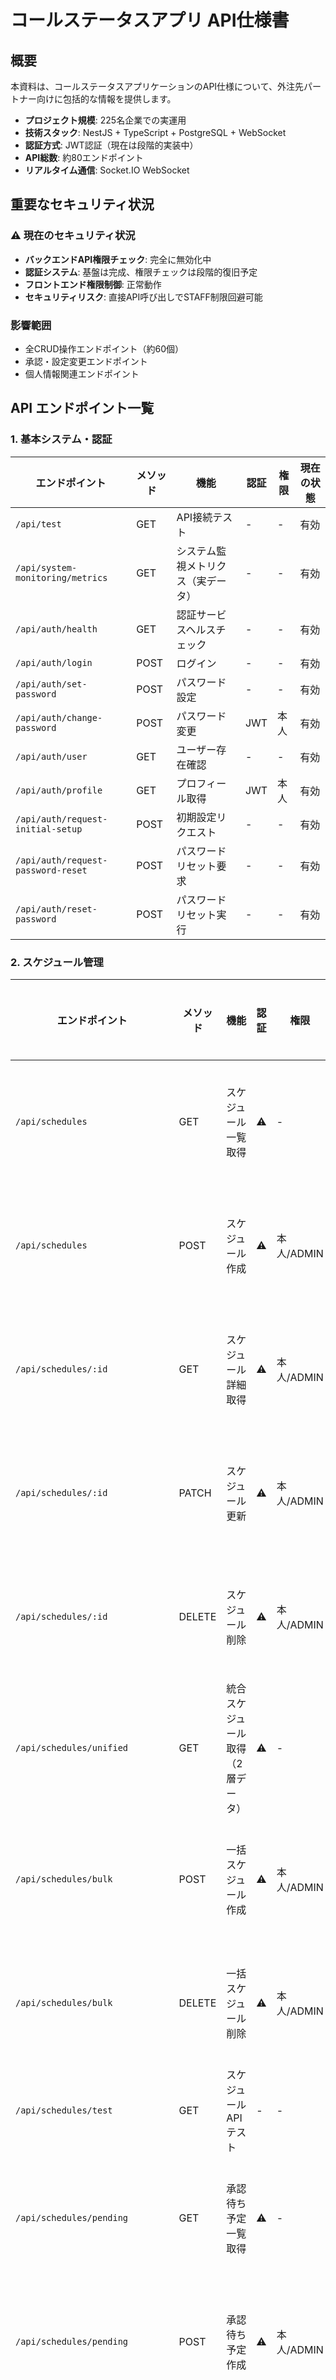 # コールステータスアプリ API仕様書

## 概要
本資料は、コールステータスアプリケーションのAPI仕様について、外注先パートナー向けに包括的な情報を提供します。

- **プロジェクト規模**: 225名企業での実運用
- **技術スタック**: NestJS + TypeScript + PostgreSQL + WebSocket
- **認証方式**: JWT認証（現在は段階的実装中）
- **API総数**: 約80エンドポイント
- **リアルタイム通信**: Socket.IO WebSocket

## 重要なセキュリティ状況

### ⚠️ 現在のセキュリティ状況
- **バックエンドAPI権限チェック**: 完全に無効化中
- **認証システム**: 基盤は完成、権限チェックは段階的復旧予定
- **フロントエンド権限制御**: 正常動作
- **セキュリティリスク**: 直接API呼び出しでSTAFF制限回避可能

### 影響範囲
- 全CRUD操作エンドポイント（約60個）
- 承認・設定変更エンドポイント
- 個人情報関連エンドポイント

## API エンドポイント一覧

### 1. 基本システム・認証

| エンドポイント | メソッド | 機能 | 認証 | 権限 | 現在の状態 |
|-------------|---------|------|-----|-----|-----------|
| `/api/test` | GET | API接続テスト | - | - | 有効 |
| `/api/system-monitoring/metrics` | GET | システム監視メトリクス（実データ） | - | - | 有効 |
| `/api/auth/health` | GET | 認証サービスヘルスチェック | - | - | 有効 |
| `/api/auth/login` | POST | ログイン | - | - | 有効 |
| `/api/auth/set-password` | POST | パスワード設定 | - | - | 有効 |
| `/api/auth/change-password` | POST | パスワード変更 | JWT | 本人 | 有効 |
| `/api/auth/user` | GET | ユーザー存在確認 | - | - | 有効 |
| `/api/auth/profile` | GET | プロフィール取得 | JWT | 本人 | 有効 |
| `/api/auth/request-initial-setup` | POST | 初期設定リクエスト | - | - | 有効 |
| `/api/auth/request-password-reset` | POST | パスワードリセット要求 | - | - | 有効 |
| `/api/auth/reset-password` | POST | パスワードリセット実行 | - | - | 有効 |

### 2. スケジュール管理

| エンドポイント | メソッド | 機能 | 認証 | 権限 | 現在の状態 |
|-------------|---------|------|-----|-----|-----------|
| `/api/schedules` | GET | スケジュール一覧取得 | ⚠️ | - | 権限チェック無効 |
| `/api/schedules` | POST | スケジュール作成 | ⚠️ | 本人/ADMIN | 権限チェック無効 |
| `/api/schedules/:id` | GET | スケジュール詳細取得 | ⚠️ | 本人/ADMIN | 権限チェック無効 |
| `/api/schedules/:id` | PATCH | スケジュール更新 | ⚠️ | 本人/ADMIN | 権限チェック無効 |
| `/api/schedules/:id` | DELETE | スケジュール削除 | ⚠️ | 本人/ADMIN | 権限チェック無効 |
| `/api/schedules/unified` | GET | 統合スケジュール取得（2層データ） | ⚠️ | - | 権限チェック無効 |
| `/api/schedules/bulk` | POST | 一括スケジュール作成 | ⚠️ | 本人/ADMIN | 権限チェック無効 |
| `/api/schedules/bulk` | DELETE | 一括スケジュール削除 | ⚠️ | 本人/ADMIN | 権限チェック無効 |
| `/api/schedules/test` | GET | スケジュールAPIテスト | - | - | 有効 |
| `/api/schedules/pending` | GET | 承認待ち予定一覧取得 | ⚠️ | - | 権限チェック無効 |
| `/api/schedules/pending` | POST | 承認待ち予定作成 | ⚠️ | 本人/ADMIN | 権限チェック無効 |
| `/api/schedules/pending/approve` | POST | 個別承認 | ⚠️ | ADMIN | 権限チェック無効 |
| `/api/schedules/pending/bulk-approve` | POST | 一括承認 | ⚠️ | ADMIN | 権限チェック無効 |
| `/api/schedules/pending/reject` | POST | 個別却下 | ⚠️ | ADMIN | 権限チェック無効 |

### 3. スタッフ管理

| エンドポイント | メソッド | 機能 | 認証 | 権限 | 現在の状態 |
|-------------|---------|------|-----|-----|-----------|
| `/api/staff` | GET | スタッフ一覧取得 | ⚠️ | - | 権限チェック無効 |
| `/api/staff` | POST | スタッフ作成 | ⚠️ | ADMIN | 権限チェック無効 |
| `/api/staff/:id` | GET | スタッフ詳細取得 | ⚠️ | - | 権限チェック無効 |
| `/api/staff/:id` | PATCH | スタッフ更新 | ⚠️ | ADMIN | 権限チェック無効 |
| `/api/staff/:id` | DELETE | スタッフ削除 | ⚠️ | ADMIN | 権限チェック無効 |
| `/api/staff/bulk` | POST | 一括スタッフ作成 | ⚠️ | ADMIN | 権限チェック無効 |
| `/api/staff/bulk` | DELETE | 一括スタッフ削除 | ⚠️ | ADMIN | 権限チェック無効 |
| `/api/staff/test` | GET | スタッフAPIテスト | - | - | 有効 |

### 4. 承認管理

| エンドポイント | メソッド | 機能 | 認証 | 権限 | 現在の状態 |
|-------------|---------|------|-----|-----|-----------|
| `/api/pending` | GET | 承認待ち一覧取得 | ⚠️ | ADMIN | 権限チェック無効 |
| `/api/pending/approve` | POST | 個別承認 | ⚠️ | ADMIN | 権限チェック無効 |
| `/api/pending/bulk-approve` | POST | 一括承認 | ⚠️ | ADMIN | 権限チェック無効 |
| `/api/pending/reject` | POST | 個別却下 | ⚠️ | ADMIN | 権限チェック無効 |
| `/api/pending/bulk-reject` | POST | 一括却下 | ⚠️ | ADMIN | 権限チェック無効 |
| `/api/pending/statistics` | GET | 承認統計取得 | ⚠️ | ADMIN | 権限チェック無効 |

### 5. 契約管理

| エンドポイント | メソッド | 機能 | 認証 | 権限 | 現在の状態 |
|-------------|---------|------|-----|-----|-----------|
| `/api/contracts/monthly` | GET | 月次契約スケジュール取得 | - | - | 有効 |
| `/api/contracts/staff/:staffId` | GET | スタッフ契約データ取得 | - | - | 有効 |

### 6. 履歴・スナップショット

| エンドポイント | メソッド | 機能 | 認証 | 権限 | 現在の状態 |
|-------------|---------|------|-----|-----|-----------|
| `/api/admin/snapshots/manual/:date` | POST | 手動スナップショット作成 | - | ADMIN | 有効 |
| `/api/admin/snapshots/history` | GET | スナップショット履歴取得 | - | ADMIN | 有効 |
| `/api/admin/snapshots/rollback/:batchId` | DELETE | スナップショットロールバック | - | ADMIN | 有効 |
| `/api/admin/snapshots/daily` | POST | 日次スナップショット手動実行 | - | ADMIN | 有効 |
| `/api/admin/snapshots/initial/:days` | POST | 初期履歴データ作成 | - | ADMIN | 有効 |

### 7. CSVインポート

| エンドポイント | メソッド | 機能 | 認証 | 権限 | 現在の状態 |
|-------------|---------|------|-----|-----|-----------|
| `/api/csv-import/schedules` | POST | スケジュールCSVインポート | - | ADMIN | 有効 |
| `/api/csv-import/history` | GET | インポート履歴取得 | - | ADMIN | 有効 |
| `/api/csv-import/rollback` | DELETE | インポートロールバック | - | ADMIN | 有効 |

### 8. 担当設定・支援設定

| エンドポイント | メソッド | 機能 | 認証 | 権限 | 現在の状態 |
|-------------|---------|------|-----|-----|-----------|
| `/api/responsibilities` | GET | 担当設定取得 | - | - | 有効 |
| `/api/responsibilities` | POST | 担当設定保存 | - | ADMIN | 有効 |
| `/api/responsibilities` | DELETE | 担当設定削除 | - | ADMIN | 有効 |
| `/api/daily-assignments` | GET | 日次担当一覧取得 | - | - | 有効 |
| `/api/daily-assignments` | POST | 担当設定・支援設定作成 | - | ADMIN | 有効 |
| `/api/daily-assignments` | DELETE | 担当設定削除 | - | ADMIN | 有効 |
| `/api/daily-assignments/staff/:staffId/current` | DELETE | 支援設定削除 | - | ADMIN | 有効 |

### 9. 表示設定・プリセット

| エンドポイント | メソッド | 機能 | 認証 | 権限 | 現在の状態 |
|-------------|---------|------|-----|-----|-----------|
| `/api/admin/global-display-settings` | GET | グローバル表示設定取得 | - | - | 有効 |
| `/api/admin/global-display-settings` | PUT | グローバル表示設定更新 | - | ADMIN | 有効 |
| `/api/admin/global-display-settings/history` | GET | 表示設定履歴取得 | - | ADMIN | 有効 |
| `/api/admin/global-preset-settings` | GET | グローバルプリセット設定取得 | - | - | 有効 |
| `/api/admin/global-preset-settings` | PUT | グローバルプリセット設定更新 | - | ADMIN | 有効 |
| `/api/admin/global-preset-settings/version` | GET | プリセット設定バージョン取得 | - | - | 有効 |
| `/api/admin/global-preset-settings/history` | GET | プリセット設定履歴取得 | - | - | 有効 |
| `/api/preset-settings/staff/:staffId` | GET | スタッフプリセット設定取得 | ⚠️ | 本人/ADMIN | 権限チェック無効 |
| `/api/preset-settings/staff/:staffId/page-settings` | PUT | ページ別プリセット設定更新 | ⚠️ | 本人/ADMIN | 権限チェック無効 |
| `/api/preset-settings/staff/:staffId/presets` | POST | プリセット作成 | ⚠️ | 本人/ADMIN | 権限チェック無効 |
| `/api/preset-settings/staff/:staffId/presets/:presetId` | PUT | プリセット更新 | ⚠️ | 本人/ADMIN | 権限チェック無効 |
| `/api/preset-settings/staff/:staffId/presets/:presetId` | DELETE | プリセット削除 | ⚠️ | 本人/ADMIN | 権限チェック無効 |
| `/api/preset-settings/admin/statistics` | GET | プリセット利用統計 | ⚠️ | ADMIN | 権限チェック無効 |
| `/api/preset-settings/test` | GET | プリセットAPIテスト | - | - | 有効 |

### 10. 部署・グループ設定

| エンドポイント | メソッド | 機能 | 認証 | 権限 | 現在の状態 |
|-------------|---------|------|-----|-----|-----------|
| `/api/department-settings` | GET | 部署・グループ設定取得 | - | - | 有効 |
| `/api/department-settings/auto-generate` | GET | スタッフ情報から自動生成 | - | - | 有効 |
| `/api/department-settings` | POST | 部署・グループ設定更新 | - | ADMIN | 有効 |
| `/api/department-settings/by-name/:type/:name` | GET | 名前による設定取得 | - | - | 有効 |

### 11. 月次計画

| エンドポイント | メソッド | 機能 | 認証 | 権限 | 現在の状態 |
|-------------|---------|------|-----|-----|-----------|
| `/api/monthly-planner/display-cache/:year/:month` | GET | 契約表示キャッシュ取得 | - | - | 有効 |

## WebSocket イベント

### 接続
- **URL**: `socket.io` 接続
- **認証**: 現在は認証不要
- **スケーラビリティ**: 50人程度まで（N×N通信問題）

### イベント一覧

| イベント名 | 方向 | 機能 | データ形式 |
|-----------|-----|------|----------|
| `schedule:new` | サーバー → クライアント | 新規スケジュール作成通知 | `{ id, staffId, date, status, start, end }` |
| `schedule:updated` | サーバー → クライアント | スケジュール更新通知 | `{ id, staffId, date, status, start, end }` |
| `schedule:deleted` | サーバー → クライアント | スケジュール削除通知 | `{ id, staffId, date }` |
| `staff:updated` | サーバー → クライアント | スタッフ情報更新通知 | `{ id, name, department, group }` |
| `contract:updated` | サーバー → クライアント | 契約情報更新通知 | `{ staffId, date, hours }` |
| `assignment:updated` | サーバー → クライアント | 担当設定更新通知 | `{ staffId, date, assignmentType }` |
| `pending:updated` | サーバー → クライアント | 承認待ち予定更新通知 | `{ id, staffId, status }` |
| `real-time-update` | サーバー → クライアント | リアルタイム更新通知 | `{ type, data }` |

## データ形式

### 共通データ型

#### Staff（スタッフ）
```typescript
interface Staff {
  id: number;
  name: string;
  department: string;
  group: string;
  empNo?: string;
  isActive?: boolean;
  currentStatus: string;
}
```

#### Schedule（スケジュール）
```typescript
interface Schedule {
  id: number;
  staffId: number;
  date: string;        // ISO-8601 (YYYY-MM-DD)
  status: string;
  start: string;       // ISO-8601 (YYYY-MM-DDTHH:mm:ss.sssZ)
  end: string;         // ISO-8601 (YYYY-MM-DDTHH:mm:ss.sssZ)
  memo?: string;
  createdAt: string;
  updatedAt: string;
}
```

#### Adjustment（調整予定）
```typescript
interface Adjustment {
  id: number;
  staffId: number;
  date: string;
  status: string;
  start: string;
  end: string;
  memo?: string;
  reason?: string;
  isPending?: boolean;
  approvedAt?: string;
  approvedBy?: number;
  rejectedAt?: string;
  rejectedBy?: number;
}
```

#### Contract（契約）
```typescript
interface Contract {
  id: number;
  staffId: number;
  empNo: string;
  name: string;
  team: string;
  dept: string;
  mondayHours?: string;
  tuesdayHours?: string;
  wednesdayHours?: string;
  thursdayHours?: string;
  fridayHours?: string;
  saturdayHours?: string;
  sundayHours?: string;
}
```

### 時刻処理ルール

#### 統一ルール（必須遵守）
1. **内部処理は完全UTC**: JST は入出力層でのみ使用
2. **文字列はISO-8601 (Z付き)固定**: `2025-07-09T12:00:00.000Z`
3. **日時型はTZ情報を持つ型選択**: `TIMESTAMP WITH TIME ZONE`
4. **変数・カラム名は *_utc に統一**: `*_jst` 禁止
5. **1分単位精度対応**: Excel Online互換の1分単位計算

#### 変換例
```typescript
// 正しい例
const utcTime = '2025-07-09T12:00:00.000Z';
const jstDisplay = formatToJST(utcTime); // 21:00 表示

// 誤った例
const jstTime = '2025-07-09T21:00:00+09:00'; // 禁止
```

## 2層データレイヤーシステム

### アーキテクチャ概要
```
レイヤー1（Contract）: 基本契約勤務時間
　　　　　　↓
レイヤー2（Adjustment）: 個別調整・例外予定
```

### 統合API
- **エンドポイント**: `/api/schedules/unified`
- **機能**: 2層データを統合して表示用データを生成
- **パラメータ**: `?date=YYYY-MM-DD&staffIds=1,2,3`

### レスポンス形式
```json
{
  "date": "2025-07-09",
  "schedules": [
    {
      "staffId": 1,
      "layers": {
        "contract": {
          "status": "勤務",
          "start": "2025-07-09T09:00:00.000Z",
          "end": "2025-07-09T18:00:00.000Z",
          "source": "contract"
        },
        "adjustment": {
          "status": "早退",
          "start": "2025-07-09T09:00:00.000Z",
          "end": "2025-07-09T15:00:00.000Z",
          "source": "adjustment",
          "reason": "体調不良"
        }
      },
      "effectiveSchedule": {
        "status": "早退",
        "start": "2025-07-09T09:00:00.000Z",
        "end": "2025-07-09T15:00:00.000Z",
        "memo": "体調不良により早退"
      }
    }
  ]
}
```

## 認証・権限システム

### 現在の実装状況
```typescript
// 完全実装済み
✅ AuthModule (app.module.ts:40)
✅ JWT認証サービス
✅ フロントエンド認証UI
✅ パスワード管理機能

// 一時的に無効化中
⚠️ JwtAuthGuard (全コントローラーでコメントアウト)
⚠️ RolesGuard (権限チェック無効)
⚠️ @Roles() デコレータ (権限指定無効)
⚠️ @CurrentUser() デコレータ (ユーザー情報取得無効)
```

### 権限レベル
- **ADMIN**: 全操作可能
- **STAFF**: 自分の予定のみ操作可能（現在無効化中）
- **SYSTEM_ADMIN**: システム管理機能のみ

### 段階的復旧計画
1. **Phase 1**: JWT認証の有効化
2. **Phase 2**: STAFF権限制限の復旧
3. **Phase 3**: 詳細権限チェックの実装

## エラーハンドリング

### 標準エラーレスポンス
```json
{
  "statusCode": 400,
  "message": "エラーメッセージ",
  "error": "Bad Request",
  "timestamp": "2025-07-09T12:00:00.000Z",
  "path": "/api/schedules"
}
```

### 主要エラーコード
- **400**: バリデーションエラー
- **401**: 認証エラー
- **403**: 権限エラー
- **404**: リソースなし
- **409**: 競合エラー（楽観的ロック）
- **500**: サーバーエラー

## パフォーマンス考慮事項

### WebSocket制限
- **現在の制限**: 50人程度まで
- **原因**: 全クライアントブロードキャスト（N×N問題）
- **対策**: 部署別・グループ別の分散が必要

### データベース最適化
- **インデックス**: 日付・スタッフID・部署での複合インデックス
- **クエリ最適化**: 統合API用の専用クエリ実装
- **キャッシュ**: 月次計画用表示キャッシュ実装済み

## 業務要件との関係

### 受付チーム特別要件
- **リアルタイム性**: 表示日付に関係なく今日の更新が必須
- **業務継続性**: 技術最適化より業務確実性を優先
- **スケーラビリティ**: 差分更新は受付業務と相反するため慎重に検討

### 225名企業スケール
- **同時接続**: 約30-40人（15%想定）
- **データ量**: 日次約300件、月次約6,000件のスケジュール
- **部署構成**: 複数部署・グループの階層構造

## 外注先向け推奨事項

### 優先度が高い改善項目
1. **セキュリティ強化**: 権限チェックの段階的復旧
2. **監査ログ**: 全API操作の記録強化
3. **入力値検証**: より厳格なバリデーション
4. **エラーハンドリング**: 詳細なエラー情報提供

### 技術的考慮事項
- **TypeScript**: 型安全性の徹底
- **時刻処理**: UTC/JST変換ルールの厳格な遵守
- **WebSocket**: スケーラビリティ改善の検討
- **テスト**: E2E・単体テストの充実

### 運用面での注意事項
- **受付業務**: 技術変更が業務に与える影響を慎重に評価
- **段階的展開**: 機能改善は段階的に実施
- **監視**: システム監視ダッシュボードの活用

---

**更新日**: 2025-07-09  
**バージョン**: 1.0.0  
**担当**: システム開発チーム